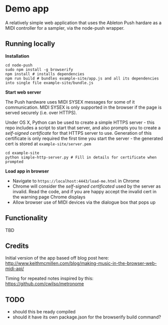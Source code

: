 # Demo app

A relatively simple web application that uses the Ableton Push hardare as a MIDI controller for a sampler, via the node-push wrapper. 

## Running locally

**Installation**

    cd node-push
    sudo npm install -g browserify
    npm install # installs dependencies
    npm run build # bundles example-site/app.js and all its dependencies into single file example-site/bundle.js

**Start web server**

The Push hardware uses MIDI SYSEX messages for some of it communication. MIDI SYSEX is only supported in the browser if the page is served securely (i.e. over HTTPS).

Under OS X, Python can be used to create a simple HTTPS server - this repo includes a script to start that server, and also prompts you to create a *self-signed certificate* for that HTTPS server to use. Generation of this certificate is only required the first time you start the server - the generated cert is stored at `example-site/server.pem`

    cd example-site
    python simple-http-server.py # Fill in details for certificate when prompted

**Load app in browser**

- Navigate to `https://localhost:4443/load-me.html` in Chrome
- Chrome will consider the *self-signed certificated* used by the server as invalid. Read the code, and if you are happy accept the invalid cert in the warning page Chrome displays
- Allow browser use of MIDI devices via the dialogue box that pops up

## Functionality

TBD

## Credits

Initial version of the app based off blog post here: http://www.keithmcmillen.com/blog/making-music-in-the-browser-web-midi-api/

Timing for repeated notes inspired by this: https://github.com/cwilso/metronome

## TODO

- should this be ready compiled
- should it have its own package.json for the browserify build command?